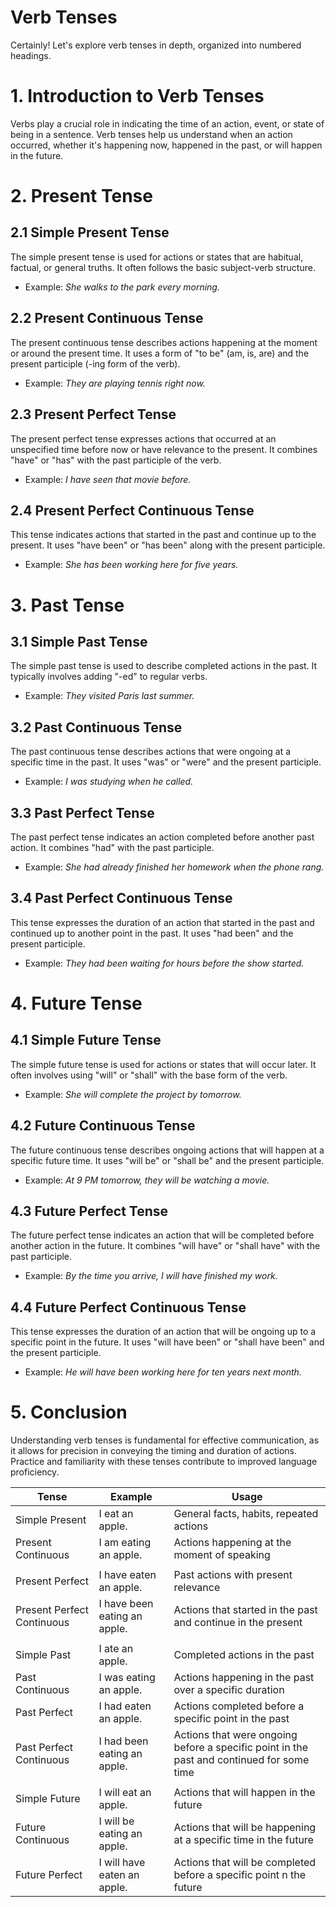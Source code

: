 # Verb Tenses

Certainly! Let's explore verb tenses in depth, organized into numbered headings.

# 1. **Introduction to Verb Tenses**

Verbs play a crucial role in indicating the time of an action, event, or state of being in a sentence. Verb tenses help us understand when an action occurred, whether it's happening now, happened in the past, or will happen in the future.

# 2. **Present Tense**

## 2.1 Simple Present Tense

The simple present tense is used for actions or states that are habitual, factual, or general truths. It often follows the basic subject-verb structure.

- Example: *She walks to the park every morning.*

## 2.2 Present Continuous Tense

The present continuous tense describes actions happening at the moment or around the present time. It uses a form of "to be" (am, is, are) and the present participle (-ing form of the verb).

- Example: *They are playing tennis right now.*

## 2.3 Present Perfect Tense

The present perfect tense expresses actions that occurred at an unspecified time before now or have relevance to the present. It combines "have" or "has" with the past participle of the verb.

- Example: *I have seen that movie before.*

## 2.4 Present Perfect Continuous Tense

This tense indicates actions that started in the past and continue up to the present. It uses "have been" or "has been" along with the present participle.

- Example: *She has been working here for five years.*

# 3. **Past Tense**

## 3.1 Simple Past Tense

The simple past tense is used to describe completed actions in the past. It typically involves adding "-ed" to regular verbs.

- Example: *They visited Paris last summer.*

## 3.2 Past Continuous Tense

The past continuous tense describes actions that were ongoing at a specific time in the past. It uses "was" or "were" and the present participle.

- Example: *I was studying when he called.*

## 3.3 Past Perfect Tense

The past perfect tense indicates an action completed before another past action. It combines "had" with the past participle.

- Example: *She had already finished her homework when the phone rang.*

## 3.4 Past Perfect Continuous Tense

This tense expresses the duration of an action that started in the past and continued up to another point in the past. It uses "had been" and the present participle.

- Example: *They had been waiting for hours before the show started.*

# 4. **Future Tense**

## 4.1 Simple Future Tense

The simple future tense is used for actions or states that will occur later. It often involves using "will" or "shall" with the base form of the verb.

- Example: *She will complete the project by tomorrow.*

## 4.2 Future Continuous Tense

The future continuous tense describes ongoing actions that will happen at a specific future time. It uses "will be" or "shall be" and the present participle.

- Example: *At 9 PM tomorrow, they will be watching a movie.*

## 4.3 Future Perfect Tense

The future perfect tense indicates an action that will be completed before another action in the future. It combines "will have" or "shall have" with the past participle.

- Example: *By the time you arrive, I will have finished my work.*

## 4.4 Future Perfect Continuous Tense

This tense expresses the duration of an action that will be ongoing up to a specific point in the future. It uses "will have been" or "shall have been" and the present participle.

- Example: *He will have been working here for ten years next month.*

# 5. **Conclusion**

Understanding verb tenses is fundamental for effective communication, as it allows for precision in conveying the timing and duration of actions. Practice and familiarity with these tenses contribute to improved language proficiency.

| Tense | Example | Usage |
| --- | --- | --- |
| Simple Present | I eat an apple. | General facts, habits, repeated actions |
| Present Continuous | I am eating an apple. | Actions happening at the moment of speaking |
|  |  |  |
| Present Perfect | I have eaten an apple. | Past actions with present relevance |
| Present Perfect Continuous | I have been eating an apple. | Actions that started in the past and continue in the present |
|  |  |  |
| Simple Past | I ate an apple. | Completed actions in the past |
| Past Continuous | I was eating an apple. | Actions happening in the past over a specific duration |
| Past Perfect | I had eaten an apple. | Actions completed before a specific point in the past |
| Past Perfect Continuous | I had been eating an apple. | Actions that were ongoing before a specific point in the past and continued for some time |
|  |  |  |
| Simple Future | I will eat an apple. | Actions that will happen in the future |
| Future Continuous | I will be eating an apple. | Actions that will be happening at a specific time in the future |
| Future Perfect | I will have eaten an apple. | Actions that will be completed before a specific point n the future |